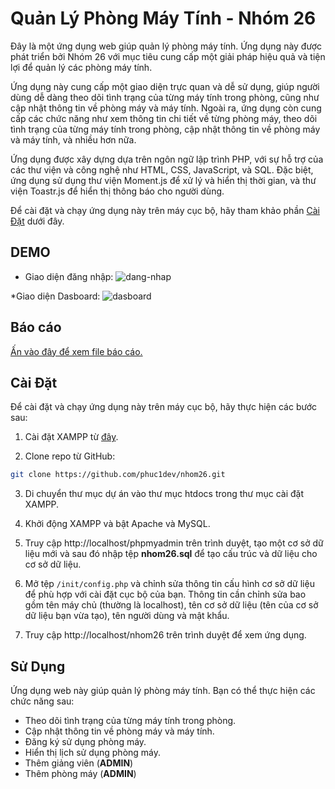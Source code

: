 # Quản Lý Phòng Máy Tính - Nhóm 26

Đây là một ứng dụng web giúp quản lý phòng máy tính. Ứng dụng này được phát triển bởi Nhóm 26 với mục tiêu cung cấp một giải pháp hiệu quả và tiện lợi để quản lý các phòng máy tính.

Ứng dụng này cung cấp một giao diện trực quan và dễ sử dụng, giúp người dùng dễ dàng theo dõi tình trạng của từng máy tính trong phòng, cũng như cập nhật thông tin về phòng máy và máy tính. Ngoài ra, ứng dụng còn cung cấp các chức năng như xem thông tin chi tiết về từng phòng máy, theo dõi tình trạng của từng máy tính trong phòng, cập nhật thông tin về phòng máy và máy tính, và nhiều hơn nữa.

Ứng dụng được xây dựng dựa trên ngôn ngữ lập trình PHP, với sự hỗ trợ của các thư viện và công nghệ như HTML, CSS, JavaScript, và SQL. Đặc biệt, ứng dụng sử dụng thư viện Moment.js để xử lý và hiển thị thời gian, và thư viện Toastr.js để hiển thị thông báo cho người dùng.

Để cài đặt và chạy ứng dụng này trên máy cục bộ, hãy tham khảo phần [Cài Đặt](#cài-đặt) dưới đây.

## DEMO
* Giao diện đăng nhập:
![dang-nhap](https://i.imgur.com/ddfMpHa.png)

*Giao diện Dasboard:
![dasboard](https://i.imgur.com/NmxMhaG.png)

## Báo cáo
[Ấn vào đây để xem file báo cáo.](https://github.com/phuc1dev/nhom26/blob/main/ThuHai-Nhom26.pdf)


## Cài Đặt
Để cài đặt và chạy ứng dụng này trên máy cục bộ, hãy thực hiện các bước sau:

1. Cài đặt XAMPP từ [đây](https://www.apachefriends.org/index.html).

2. Clone repo từ GitHub:

```sh
git clone https://github.com/phuc1dev/nhom26.git
```

3. Di chuyển thư mục dự án vào thư mục htdocs trong thư mục cài đặt XAMPP.

4. Khởi động XAMPP và bật Apache và MySQL.

5. Truy cập http://localhost/phpmyadmin trên trình duyệt, tạo một cơ sở dữ liệu mới và sau đó nhập tệp **nhom26.sql** để tạo cấu trúc và dữ liệu cho cơ sở dữ liệu.

6. Mở tệp ```/init/config.php``` và chỉnh sửa thông tin cấu hình cơ sở dữ liệu để phù hợp với cài đặt cục bộ của bạn. Thông tin cần chỉnh sửa bao gồm tên máy chủ (thường là localhost), tên cơ sở dữ liệu (tên của cơ sở dữ liệu bạn vừa tạo), tên người dùng và mật khẩu.

7. Truy cập http://localhost/nhom26 trên trình duyệt để xem ứng dụng.


## Sử Dụng
Ứng dụng web này giúp quản lý phòng máy tính. Bạn có thể thực hiện các chức năng sau:

 * Theo dõi tình trạng của từng máy tính trong phòng.
 * Cập nhật thông tin về phòng máy và máy tính.
 * Đăng ký sử dụng phòng máy.
 * Hiển thị lịch sử dụng phòng máy.
 * Thêm giảng viên (**ADMIN**)
 * Thêm phòng máy (**ADMIN**)